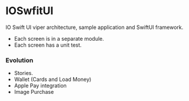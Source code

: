 # IOSwfitUI

IO Swift UI viper architecture, sample application and SwiftUI framework.

* Each screen is in a separate module.
* Each screen has a unit test.

### Evolution
- Stories.
- Wallet (Cards and Load Money)
- Apple Pay integration
- Image Purchase
